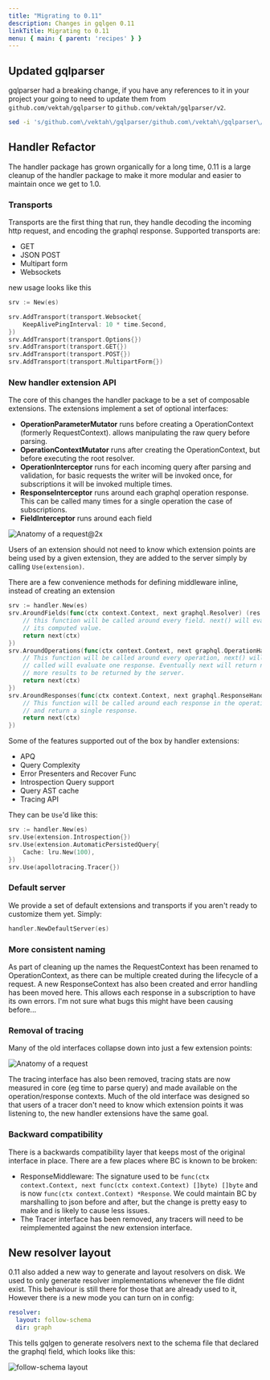 ```yaml
---
title: "Migrating to 0.11"
description: Changes in gqlgen 0.11
linkTitle: Migrating to 0.11
menu: { main: { parent: 'recipes' } }
---
```


## Updated gqlparser

gqlparser had a breaking change, if you have any references to it in your project your going to need to update
them from `github.com/vektah/gqlparser` to `github.com/vektah/gqlparser/v2`.

```bash
sed -i 's/github.com\/vektah\/gqlparser/github.com\/vektah\/gqlparser\/v2/' $(find -name '*.go')
```

## Handler Refactor

The handler package has grown organically for a long time, 0.11 is a large cleanup of the handler package to make it
more modular and easier to maintain once we get to 1.0.


### Transports

Transports are the first thing that run, they handle decoding the incoming http request, and encoding the graphql
response. Supported transports are:

 - GET
 - JSON POST
 - Multipart form
 - Websockets

new usage looks like this
```go
srv := New(es)

srv.AddTransport(transport.Websocket{
	KeepAlivePingInterval: 10 * time.Second,
})
srv.AddTransport(transport.Options{})
srv.AddTransport(transport.GET{})
srv.AddTransport(transport.POST{})
srv.AddTransport(transport.MultipartForm{})
```

### New handler extension API

The core of this changes the handler package to be a set of composable extensions. The extensions implement a set of optional interfaces:

 - **OperationParameterMutator** runs before creating a OperationContext (formerly RequestContext). allows manipulating the raw query before parsing.
 - **OperationContextMutator** runs after creating the OperationContext, but before executing the root resolver.
 - **OperationInterceptor** runs for each incoming query after parsing and validation, for basic requests the writer will be invoked once, for subscriptions it will be invoked multiple times.
 - **ResponseInterceptor** runs around each graphql operation response. This can be called many times for a single operation the case of subscriptions.
 - **FieldInterceptor** runs around each field

![Anatomy of a request@2x](https://user-images.githubusercontent.com/2247982/68181515-c8a27c00-ffeb-11e9-86f6-1673e7179ecb.png)

Users of an extension should not need to know which extension points are being used by a given extension, they are added to the server simply by calling `Use(extension)`.

There are a few convenience methods for defining middleware inline, instead of creating an extension

```go
srv := handler.New(es)
srv.AroundFields(func(ctx context.Context, next graphql.Resolver) (res interface{}, err error) {
	// this function will be called around every field. next() will evaluate the field and return
	// its computed value.
	return next(ctx)
})
srv.AroundOperations(func(ctx context.Context, next graphql.OperationHandler) graphql.ResponseHandler {
	// This function will be called around every operation, next() will return a function that when
	// called will evaluate one response. Eventually next will return nil, signalling there are no
	// more results to be returned by the server.
	return next(ctx)
})
srv.AroundResponses(func(ctx context.Context, next graphql.ResponseHandler) *graphql.Response {
	// This function will be called around each response in the operation. next() will evaluate
	// and return a single response.
	return next(ctx)
})
```


Some of the features supported out of the box by handler extensions:

 - APQ
 - Query Complexity
 - Error Presenters and Recover Func
 - Introspection Query support
 - Query AST cache
 - Tracing API

They can be `Use`'d like this:

```go
srv := handler.New(es)
srv.Use(extension.Introspection{})
srv.Use(extension.AutomaticPersistedQuery{
	Cache: lru.New(100),
})
srv.Use(apollotracing.Tracer{})
```

### Default server

We provide a set of default extensions and transports if you aren't ready to customize them yet. Simply:
```go
handler.NewDefaultServer(es)
```

### More consistent naming

As part of cleaning up the names the RequestContext has been renamed to OperationContext, as there can be multiple created during the lifecycle of a request. A new ResponseContext has also been created and error handling has been moved here. This allows each response in a subscription to have its own errors. I'm not sure what bugs this might have been causing before...

### Removal of tracing

Many of the old interfaces collapse down into just a few extension points:

![Anatomy of a request](/request_anatomy.png)

The tracing interface has also been removed, tracing stats are now measured in core (eg time to parse query) and made available on the operation/response contexts. Much of the old interface was designed so that users of a tracer don't need to know which extension points it was listening to, the new handler extensions have the same goal.

### Backward compatibility

There is a backwards compatibility layer that keeps most of the original interface in place. There are a few places where BC is known to be broken:

 - ResponseMiddleware: The signature used to be `func(ctx context.Context, next func(ctx context.Context) []byte) []byte` and is now `func(ctx context.Context) *Response`. We could maintain BC by marshalling to json before and after, but the change is pretty easy to make and is likely to cause less issues.
 - The Tracer interface has been removed, any tracers will need to be reimplemented against the new extension interface.

## New resolver layout

0.11 also added a new way to generate and layout resolvers on disk. We used to only generate resolver implementations
whenever the file didnt exist. This behaviour is still there for those that are already used to it, However there is a
new mode you can turn on in config:

```yaml
resolver:
  layout: follow-schema
  dir: graph
```

This tells gqlgen to generate resolvers next to the schema file that declared the graphql field, which looks like this:

![follow-schema layout](/schema_layout.png)
